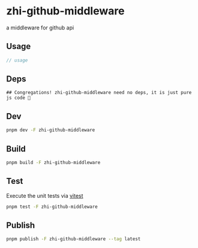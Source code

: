 # zhi-github-middleware

a middleware for github api

## Usage

```js
// usage
```

## Deps

```
## Congregations! zhi-github-middleware need no deps, it is just pure js code 🎉
```

## Dev

```bash
pnpm dev -F zhi-github-middleware
```

## Build

```bash
pnpm build -F zhi-github-middleware
```

## Test

Execute the unit tests via [vitest](https://vitest.dev)

```bash
pnpm test -F zhi-github-middleware
```

## Publish

```bash
pnpm publish -F zhi-github-middleware --tag latest
```